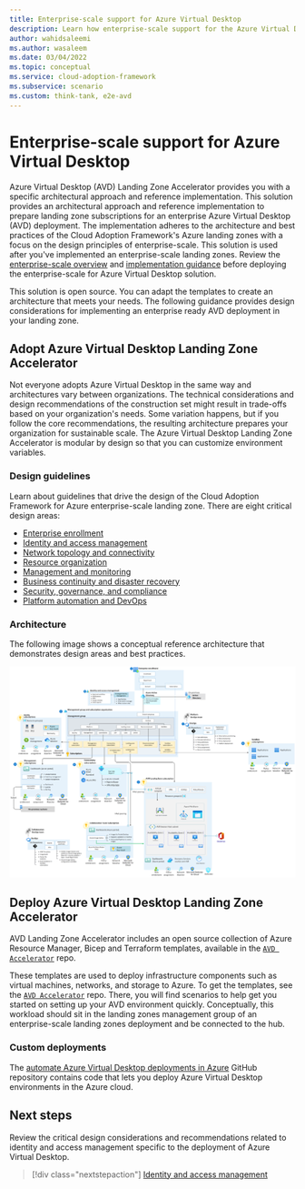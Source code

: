 ```yaml
---
title: Enterprise-scale support for Azure Virtual Desktop
description: Learn how enterprise-scale support for the Azure Virtual Desktop construction set can accelerate the adoption of Azure Virtual Desktop.
author: wahidsaleemi
ms.author: wasaleem
ms.date: 03/04/2022
ms.topic: conceptual
ms.service: cloud-adoption-framework
ms.subservice: scenario
ms.custom: think-tank, e2e-avd
---
```


# Enterprise-scale support for Azure Virtual Desktop

Azure Virtual Desktop (AVD) Landing Zone Accelerator provides you with a specific architectural approach and reference implementation. This solution provides an architectural approach and reference implementation to prepare landing zone subscriptions for an enterprise Azure Virtual Desktop (AVD) deployment. The implementation adheres to the architecture and best practices of the Cloud Adoption Framework's Azure landing zones with a focus on the design principles of enterprise-scale. This solution is used after you've implemented an enterprise-scale landing zones. Review the [enterprise-scale overview](../../ready/enterprise-scale/index.md) and [implementation guidance](../../ready/enterprise-scale/implementation.md) before deploying the enterprise-scale for Azure Virtual Desktop solution.

This solution is open source. You can adapt the templates to create an architecture that meets your needs. The following guidance provides design considerations for implementing an enterprise ready AVD deployment in your landing zone.

## Adopt Azure Virtual Desktop Landing Zone Accelerator

Not everyone adopts Azure Virtual Desktop in the same way and architectures vary between organizations. The technical considerations and design recommendations of the construction set might result in trade-offs based on your organization's needs. Some variation happens, but if you follow the core recommendations, the resulting architecture prepares your organization for sustainable scale. The Azure Virtual Desktop Landing Zone Accelerator is modular by design so that you can customize environment variables.

### Design guidelines

Learn about guidelines that drive the design of the Cloud Adoption Framework for Azure enterprise-scale landing zone. There are eight critical design areas:

- [Enterprise enrollment](./eslz-enterprise-enrollment.md)
- [Identity and access management](./eslz-identity-and-access-management.md)
- [Network topology and connectivity](./eslz-network-topology-and-connectivity.md)
- [Resource organization](./eslz-resource-organization.md)
- [Management and monitoring](./eslz-management-and-monitoring.md)
- [Business continuity and disaster recovery](./eslz-business-continuity-and-disaster-recovery.md)
- [Security, governance, and compliance](./eslz-security-governance-and-compliance.md)
- [Platform automation and DevOps](./eslz-platform-automation-and-devops.md)

### Architecture

The following image shows a conceptual reference architecture that demonstrates design areas and best practices.

[![A diagram of a reference architecture for an Azure Virtual Desktop environment.](./media/azure-virtual-desktop-architecture.png)](./media/azure-virtual-desktop-architecture.png#lightbox)

## Deploy Azure Virtual Desktop Landing Zone Accelerator

AVD Landing Zone Accelerator includes an open source collection of Azure Resource Manager, Bicep and Terraform templates, available in the [`AVD Accelerator`](https://github.com/Azure/avdaccelerator) repo.

These templates are used to deploy infrastructure components such as virtual machines, networks, and storage to Azure. To get the templates, see the [`AVD Accelerator`](https://github.com/Azure/avdaccelerator) repo. There, you will find scenarios to help get you started on setting up your AVD environment quickly. Conceptually, this workload should sit in the landing zones management group of an enterprise-scale landing zones deployment and be connected to the hub.

### Custom deployments

The [automate Azure Virtual Desktop deployments in Azure](https://github.com/Azure/RDS-Templates/tree/master/ARM-wvd-templates) GitHub repository contains code that lets you deploy Azure Virtual Desktop environments in the Azure cloud.

## Next steps

Review the critical design considerations and recommendations related to identity and access management specific to the deployment of Azure Virtual Desktop.

> [!div class="nextstepaction"]
> [Identity and access management](./eslz-identity-and-access-management.md)
